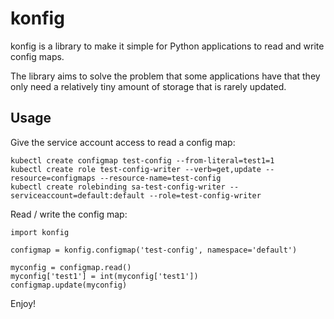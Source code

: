 # konfig

konfig is a library to make it simple for Python applications to read and write config maps.

The library aims to solve the problem that some applications have that they only need
a relatively tiny amount of storage that is rarely updated.

## Usage

Give the service account access to read a config map:

```
kubectl create configmap test-config --from-literal=test1=1
kubectl create role test-config-writer --verb=get,update --resource=configmaps --resource-name=test-config
kubectl create rolebinding sa-test-config-writer --serviceaccount=default:default --role=test-config-writer
```

Read / write the config map:
```
import konfig

configmap = konfig.configmap('test-config', namespace='default')

myconfig = configmap.read()
myconfig['test1'] = int(myconfig['test1'])
configmap.update(myconfig)
```

Enjoy!
